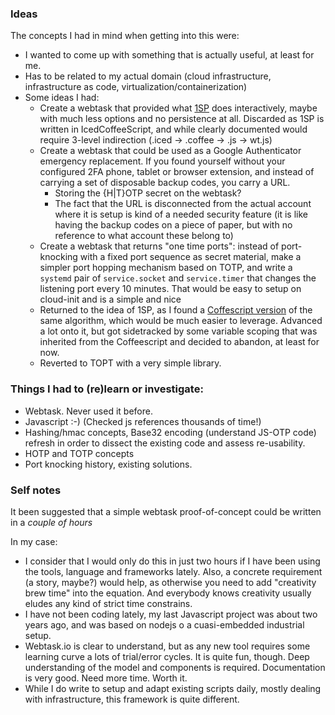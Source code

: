 
### Ideas

The concepts I had in mind when getting into this were:
- I wanted to come up with something that is actually useful, at least for me.
- Has to be related to my actual domain (cloud infrastructure, infrastructure as code, virtualization/containerization)
- Some ideas I had:
  - Create a webtask that provided what [1SP](https://oneshallpass.com/) does interactively, maybe with much less options and no persistence at all. Discarded as 1SP is written in IcedCoffeeScript, and while clearly documented would require 3-level indirection (.iced -> .coffee -> .js -> wt.js)
  - Create a webtask that could be used as a Google Authenticator emergency replacement. If you found yourself without your configured 2FA phone, tablet or browser extension, and instead of carrying a set of disposable backup codes, you carry a URL.
    - Storing the {H|T}OTP secret on the webtask?
    - The fact that the URL is disconnected from the actual account where it is setup is kind of a needed security feature (it is like having the backup codes on a piece of paper, but with no reference to what account these belong to)
  - Create a webtask that returns "one time ports": instead of port-knocking with a fixed port sequence as secret material, make a simpler port hopping mechanism based on TOTP, and write a `systemd` pair of `service.socket` and `service.timer` that changes the listening port every 10 minutes. That would be easy to setup on cloud-init and is a simple and nice
  - Returned to the idea of 1SP, as I found a [Coffescript version](https://github.com/cyfdecyf/mypass) of the same algorithm, which would be much easier to leverage.
  Advanced a lot onto it, but got sidetracked by some variable scoping that was inherited from the Coffeescript and decided to abandon, at least for now.
  - Reverted to TOPT with a very simple library.

### Things I had to (re)learn or investigate:

- Webtask. Never used it before.
- Javascript :-) (Checked js references thousands of time!)
- Hashing/hmac concepts, Base32 encoding (understand JS-OTP code) refresh in order to dissect the existing code and assess re-usability.
- HOTP and TOTP concepts
- Port knocking history, existing solutions.

### Self notes

It been suggested that a simple webtask proof-of-concept could be written in a *couple of hours*

In my case:
- I consider that I would only do this in just two hours if I have been using the tools, language and frameworks lately. Also, a concrete requirement (a story, maybe?) would help, as otherwise you need to add "creativity brew time" into the equation. And everybody knows creativity usually eludes any kind of strict time constrains.
- I have not been coding lately, my last Javascript project was about two years ago, and was based on nodejs o a cuasi-embedded industrial setup.
- Webtask.io is clear to understand, but as any new tool requires some learning curve a lots of trial/error cycles. It is quite fun, though. Deep understanding of the model and components is required. Documentation is very good. Need more time. Worth it.
- While I do write to setup and adapt existing scripts daily, mostly dealing with infrastructure, this framework is quite different.
